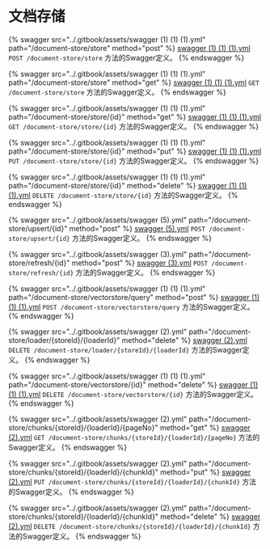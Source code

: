 # 文档存储

{% swagger src="../.gitbook/assets/swagger (1) (1) (1).yml" path="/document-store/store" method="post" %}
[swagger (1) (1) (1).yml](<../.gitbook/assets/swagger (1) (1) (1).yml>)  `POST /document-store/store`  方法的Swagger定义。
{% endswagger %}

{% swagger src="../.gitbook/assets/swagger (1) (1) (1).yml" path="/document-store/store" method="get" %}
[swagger (1) (1) (1).yml](<../.gitbook/assets/swagger (1) (1) (1).yml>)  `GET /document-store/store` 方法的Swagger定义。
{% endswagger %}

{% swagger src="../.gitbook/assets/swagger (1) (1) (1).yml" path="/document-store/store/{id}" method="get" %}
[swagger (1) (1) (1).yml](<../.gitbook/assets/swagger (1) (1) (1).yml>)  `GET /document-store/store/{id}` 方法的Swagger定义。
{% endswagger %}

{% swagger src="../.gitbook/assets/swagger (1) (1) (1).yml" path="/document-store/store/{id}" method="put" %}
[swagger (1) (1) (1).yml](<../.gitbook/assets/swagger (1) (1) (1).yml>)  `PUT /document-store/store/{id}` 方法的Swagger定义。
{% endswagger %}

{% swagger src="../.gitbook/assets/swagger (1) (1) (1).yml" path="/document-store/store/{id}" method="delete" %}
[swagger (1) (1) (1).yml](<../.gitbook/assets/swagger (1) (1) (1).yml>)  `DELETE /document-store/store/{id}` 方法的Swagger定义。
{% endswagger %}

{% swagger src="../.gitbook/assets/swagger (5).yml" path="/document-store/upsert/{id}" method="post" %}
[swagger (5).yml](<../.gitbook/assets/swagger (5).yml>)  `POST /document-store/upsert/{id}` 方法的Swagger定义。
{% endswagger %}

{% swagger src="../.gitbook/assets/swagger (3).yml" path="/document-store/refresh/{id}" method="post" %}
[swagger (3).yml](<../.gitbook/assets/swagger (3).yml>)  `POST /document-store/refresh/{id}` 方法的Swagger定义。
{% endswagger %}

{% swagger src="../.gitbook/assets/swagger (1) (1) (1).yml" path="/document-store/vectorstore/query" method="post" %}
[swagger (1) (1) (1).yml](<../.gitbook/assets/swagger (1) (1) (1).yml>)  `POST /document-store/vectorstore/query` 方法的Swagger定义。
{% endswagger %}

{% swagger src="../.gitbook/assets/swagger (2).yml" path="/document-store/loader/{storeId}/{loaderId}" method="delete" %}
[swagger (2).yml](<../.gitbook/assets/swagger (2).yml>)  `DELETE /document-store/loader/{storeId}/{loaderId}` 方法的Swagger定义。
{% endswagger %}

{% swagger src="../.gitbook/assets/swagger (1) (1) (1).yml" path="/document-store/vectorstore/{id}" method="delete" %}
[swagger (1) (1) (1).yml](<../.gitbook/assets/swagger (1) (1) (1).yml>)  `DELETE /document-store/vectorstore/{id}` 方法的Swagger定义。
{% endswagger %}

{% swagger src="../.gitbook/assets/swagger (2).yml" path="/document-store/chunks/{storeId}/{loaderId}/{pageNo}" method="get" %}
[swagger (2).yml](<../.gitbook/assets/swagger (2).yml>)  `GET /document-store/chunks/{storeId}/{loaderId}/{pageNo}` 方法的Swagger定义。
{% endswagger %}

{% swagger src="../.gitbook/assets/swagger (2).yml" path="/document-store/chunks/{storeId}/{loaderId}/{chunkId}" method="put" %}
[swagger (2).yml](<../.gitbook/assets/swagger (2).yml>)  `PUT /document-store/chunks/{storeId}/{loaderId}/{chunkId}` 方法的Swagger定义。
{% endswagger %}

{% swagger src="../.gitbook/assets/swagger (2).yml" path="/document-store/chunks/{storeId}/{loaderId}/{chunkId}" method="delete" %}
[swagger (2).yml](<../.gitbook/assets/swagger (2).yml>)  `DELETE /document-store/chunks/{storeId}/{loaderId}/{chunkId}` 方法的Swagger定义。
{% endswagger %}
